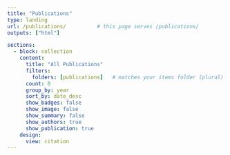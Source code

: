 ```yaml
---
title: "Publications"
type: landing
url: /publications/          # this page serves /publications/
outputs: ["html"]

sections:
  - block: collection
    content:
      title: "All Publications"
      filters:
        folders: [publications]   # matches your items folder (plural)
      count: 0
      group_by: year
      sort_by: date_desc
      show_badges: false
      show_image: false
      show_summary: false
      show_authors: true
      show_publication: true
    design:
      view: citation
---
```

